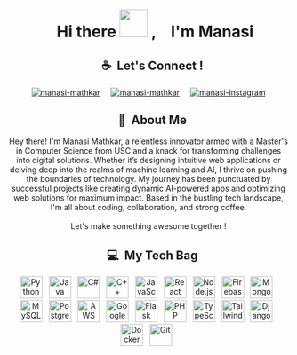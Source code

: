 
<div id="user-content-toc" align="center">
    <ul>
        <summary><h1> Hi there <img src="https://media.giphy.com/media/hvRJCLFzcasrR4ia7z/giphy.gif" width="50"> , &nbsp;&nbsp; I'm Manasi</h1></summary>
    </ul>
</div>


<div id="user-content-toc" align="center">
    <ul>
        <summary><h2>☕&nbsp;&nbsp;Let's Connect !&nbsp;&nbsp;</h2> </summary>
    </ul>
    <p align="center">
        <a href="https://www.linkedin.com/in/manasi-mathkar/" target="_blank"><img align="center" src="https://img.shields.io/badge/LinkedIn-0077B5?style=for-the-badge&logo=linkedin&logoColor=white&height=40" alt="manasi-mathkar" /></a>
    &nbsp;&nbsp;&nbsp;
        <a href="mailto:manasimathkar03@gmail.com" target="_blank"> <img align="center" src='https://img.shields.io/badge/Email-c14438?style=for-the-badge&logo=Gmail&logoColor=white&link=mailto:manasimathkar03@gmail.com&height=40' alt="manasi-mathkar" /></a>
         &nbsp;&nbsp;&nbsp;
        <a href="https://www.instagram.com/pig.caso/" target="_blank"> <img align="center" src='https://img.shields.io/badge/Instagram-E4405F?style=for-the-badge&logo=instagram&logoColor=white&height=40' alt="manasi-instagram" /></a>
    </p>
</div>

<div id="user-content-toc" align="center">
    <ul>
        <summary><h2>🚀&nbsp;&nbsp;About Me&nbsp;&nbsp;</h2> </summary>
    </ul>
    <p>
        Hey there! I'm Manasi Mathkar, a relentless innovator armed with a Master's in Computer Science from USC and a knack for transforming challenges into digital solutions. Whether it’s designing intuitive web applications or delving deep into the realms of machine learning and AI, I thrive on pushing the boundaries of technology. My journey has been punctuated by successful projects like creating dynamic AI-powered apps and optimizing web solutions for maximum impact. Based in the bustling tech landscape, I'm all about coding, collaboration, and strong coffee. <br><br>Let's make something awesome together !
    </p>
</div>


<div id="user-content-toc" align="center">
    <ul>
        <summary><h2>💻&nbsp;&nbsp;My Tech Bag&nbsp;&nbsp;</h2> </summary>
    </ul>
    <p align='center'>
        <img src="https://img.icons8.com/color/452/python--v1.png" alt="Python" width="40" height="40"/> &nbsp;
        <img src="https://img.icons8.com/color/452/java-coffee-cup-logo.png" alt="Java" width="40" height="40"/> &nbsp;
        <img src="https://seeklogo.com/images/C/c-sharp-c-logo-02F17714BA-seeklogo.com.png" alt="C#" width="40" height="40"/> &nbsp;
        <img src="https://img.icons8.com/color/452/c-plus-plus-logo.png" alt="C++" width="40" height="40"/> &nbsp;
        <img src="https://img.icons8.com/color/452/javascript--v1.png" alt="JavaScript" width="40" height="40"/> &nbsp;
        <img src="https://www.vectorlogo.zone/logos/reactjs/reactjs-icon.svg" alt="React" width="40" height="40"/> &nbsp;
        <img src="https://img.icons8.com/color/452/nodejs.png" alt="Node.js" width="40" height="40"/> &nbsp;
        <img src="https://img.icons8.com/color/452/firebase.png" alt="Firebase" width="40" height="40"/> &nbsp;
        <img src="https://img.icons8.com/color/452/mongodb.png" alt="MongoDB" width="40" height="40"/> &nbsp;
        <img src="https://img.icons8.com/color/452/mysql-logo.png" alt="MySQL" width="40" height="40"/> &nbsp;
        <img src="https://img.icons8.com/color/452/postgreesql.png" alt="PostgreSQL" width="40" height="40"/> &nbsp;
        <img src="https://img.icons8.com/color/452/amazon-web-services.png" alt="AWS" width="40" height="40"/> &nbsp;
        <img src="https://img.icons8.com/fluency/452/google-cloud.png" alt="Google Cloud" width="40" height="40"/> &nbsp;
        <img src="https://cdn.worldvectorlogo.com/logos/flask.svg" alt="Flask" width="40" height="40"/> &nbsp;
        <img src="https://cdn.worldvectorlogo.com/logos/php-1.svg" alt="PHP" width="40" height="40"/> &nbsp;
        <img src="https://cdn.worldvectorlogo.com/logos/typescript.svg" alt="TypeScript" width="40" height="40"/> &nbsp;
        <img src="https://cdn.worldvectorlogo.com/logos/tailwind-css-2.svg" alt="Tailwind CSS" width="40" height="40"/> &nbsp;
        <img src="https://img.icons8.com/color/452/django.png" alt="Django" width="40" height="40"/> &nbsp;
        <img src="https://img.icons8.com/color/452/docker.png" alt="Docker" width="40" height="40"/> &nbsp;
        <img src="https://img.icons8.com/color/452/git.png" alt="Git" width="40" height="40"/> &nbsp;
    </p>
</div>




